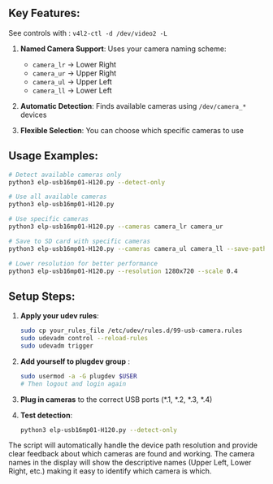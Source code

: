 
## Key Features:

See controls with :
`v4l2-ctl -d /dev/video2 -L`

1. **Named Camera Support**: Uses your camera naming scheme:
   - `camera_lr` → Lower Right
   - `camera_ur` → Upper Right  
   - `camera_ul` → Upper Left
   - `camera_ll` → Lower Left

2. **Automatic Detection**: Finds available cameras using `/dev/camera_*` devices

3. **Flexible Selection**: You can choose which specific cameras to use

## Usage Examples:

```bash
# Detect available cameras only
python3 elp-usb16mp01-H120.py --detect-only

# Use all available cameras
python3 elp-usb16mp01-H120.py

# Use specific cameras
python3 elp-usb16mp01-H120.py --cameras camera_lr camera_ur

# Save to SD card with specific cameras
python3 elp-usb16mp01-H120.py --cameras camera_ul camera_ll --save-path /media/sdcard/camera_data

# Lower resolution for better performance
python3 elp-usb16mp01-H120.py --resolution 1280x720 --scale 0.4
```

## Setup Steps:

1. **Apply your udev rules**:
   ```bash
   sudo cp your_rules_file /etc/udev/rules.d/99-usb-camera.rules
   sudo udevadm control --reload-rules
   sudo udevadm trigger
   ```

2. **Add yourself to plugdev group** :
   ```bash
   sudo usermod -a -G plugdev $USER
   # Then logout and login again
   ```

3. **Plug in cameras** to the correct USB ports (*.1, *.2, *.3, *.4)

4. **Test detection**:
   ```bash
   python3 elp-usb16mp01-H120.py --detect-only
   ```

The script will automatically handle the device path resolution and provide clear feedback about which cameras are found and working. The camera names in the display will show the descriptive names (Upper Left, Lower Right, etc.) making it easy to identify which camera is which.